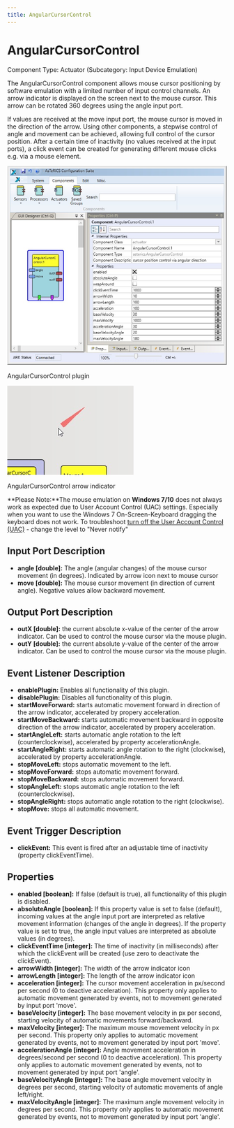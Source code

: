 ```yaml
---
title: AngularCursorControl
---
```


# AngularCursorControl

Component Type: Actuator (Subcategory: Input Device Emulation)

The AngularCursorControl component allows mouse cursor positioning by software emulation with a limited number of input control channels. An arrow indicator is displayed on the screen next to the mouse cursor. This arrow can be rotated 360 degrees using the angle input port.

If values are received at the move input port, the mouse cursor is moved in the direction of the arrow. Using other components, a stepwise control of angle and movement can be achieved, allowing full control of the cursor position. After a certain time of inactivity (no values received at the input ports), a click event can be created for generating different mouse clicks e.g. via a mouse element.

![Screenshot: AngularCursorControl plugin](img/angularcursorcontrol.jpg "Screenshot: AngularCursorControl plugin")

AngularCursorControl plugin

![Screenshot: AngularCursorControl arrow indicator](img/angularcursorcontrol_demo.jpg "Screenshot: AngularCursorControl arrow indicator")

AngularCursorControl arrow indicator

  

**Please Note:**The mouse emulation on **Windows 7/10** does not always work as expected due to User Account Control (UAC) settings. Especially when you want to use the Windows 7 On-Screen-Keyboard dragging the keyboard does not work. To troubleshoot [turn off the User Account Control (UAC)][1] - change the level to "Never notify"

## Input Port Description

*   **angle \[double\]:** The angle (angular changes) of the mouse cursor movement (in degrees). Indicated by arrow icon next to mouse cursor
*   **move \[double\]:** The mouse cursor movement (in direction of current angle). Negative values allow backward movement.

## Output Port Description

*   **outX \[double\]:** the current absolute x-value of the center of the arrow indicator. Can be used to control the mouse cursor via the mouse plugin.
*   **outY \[double\]:** the current absolute y-value of the center of the arrow indicator. Can be used to control the mouse cursor via the mouse plugin.

## Event Listener Description

*   **enablePlugin:** Enables all functionality of this plugin.
*   **disablePlugin:** Disables all functionality of this plugin.
*   **startMoveForward:** starts automatic movement forward in direction of the arrow indicator, accelerated by propery acceleration.
*   **startMoveBackward:** starts automatic movement backward in opposite direction of the arrow indicator, accelerated by propery acceleration.
*   **startAngleLeft:** starts automatic angle rotation to the left (counterclockwise), accelerated by property accelerationAngle.
*   **startAngleRight:** starts automatic angle rotation to the right (clockwise), accelerated by property accelerationAngle.
*   **stopMoveLeft:** stops automatic movement to the left.
*   **stopMoveForward:** stops automatic movement forward.
*   **stopMoveBackward:** stops automatic movement forward.
*   **stopAngleLeft:** stops automatic angle rotation to the left (counterclockwise).
*   **stopAngleRight:** stops automatic angle rotation to the right (clockwise).
*   **stopMove:** stops all automatic movement.

## Event Trigger Description

*   **clickEvent:** This event is fired after an adjustable time of inactivity (property clickEventTime).

## Properties

*   **enabled \[boolean\]:** If false (default is true), all functionality of this plugin is disabled.
*   **absoluteAngle \[boolean\]:** If this property value is set to false (default), incoming values at the angle input port are interpreted as relative movement information (changes of the angle in degrees). If the property value is set to true, the angle input values are interpreted as absolute values (in degrees).
*   **clickEventTime \[integer\]:** The time of inactivity (in milliseconds) after which the clickEvent will be created (use zero to deactivate the clickEvent).
*   **arrowWidth \[integer\]:** The width of the arrow indicator icon
*   **arrowLength \[integer\]:** The length of the arrow indicator icon
*   **acceleration \[integer\]:** The cursor movement acceleration in px/second per second (0 to deactive acceleration). This property only applies to automatic movement generated by events, not to movement generated by input port 'move'.
*   **baseVelocity \[integer\]:** The base movement velocity in px per second, starting velocity of automatic movements forward/backward.
*   **maxVelocity \[integer\]:** The maximum mouse movement velocity in px per second. This property only applies to automatic movement generated by events, not to movement generated by input port 'move'.
*   **accelerationAngle \[integer\]:** Angle movement acceleration in degrees/second per second (0 to deactive acceleration). This property only applies to automatic movement generated by events, not to movement generated by input port 'angle'.
*   **baseVelocityAngle \[integer\]:** The base angle movement velocity in degrees per second, starting velocity of automatic movements of angle left/right.
*   **maxVelocityAngle \[integer\]:** The maximum angle movement velocity in degrees per second. This property only applies to automatic movement generated by events, not to movement generated by input port 'angle'.

[1]: http://windows.microsoft.com/en-au/windows/turn-user-account-control-on-off#1TC=windows-7